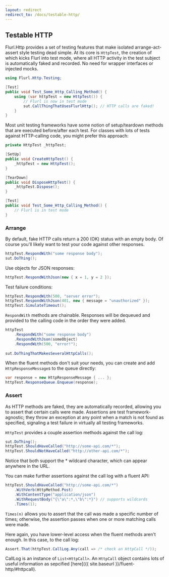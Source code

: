 ```yaml
---
layout: redirect
redirect_to: /docs/testable-http/
---
```


## Testable HTTP

Flurl.Http provides a set of testing features that make isolated arrange-act-assert style testing dead simple. At its core is `HttpTest`, the creation of which kicks Flurl into test mode, where all HTTP activity in the test subject is automatically faked and recorded. No need for wrapper interfaces or injected mocks.

````c#
using Flurl.Http.Testing;

[Test]
public void Test_Some_Http_Calling_Method() {
    using (var httpTest = new HttpTest()) {
        // Flurl is now in test mode
        sut.CallThingThatUsesFlurlHttp(); // HTTP calls are faked!
    }
}
````

Most unit testing frameworks have some notion of setup/teardown methods that are executed before/after each test. For classes with lots of tests against HTTP-calling code, you might prefer this approach:

````c#
private HttpTest _httpTest;

[SetUp]
public void CreateHttpTest() {
    _httpTest = new HttpTest();
}

[TearDown]
public void DisposeHttpTest() {
    _httpTest.Dispose();
}

[Test]
public void Test_Some_Http_Calling_Method() {
    // Flurl is in test mode
}
````

### Arrange

By default, fake HTTP calls return a 200 (OK) status with an empty body. Of course you'll likely want to test your code against other responses.

````c#
httpTest.RespondWith("some response body");
sut.DoThing();
````

Use objects for JSON responses:

````c#
httpTest.RespondWithJson(new { x = 1, y = 2 });
````

Test failure conditions:

````c#
httpTest.RespondWith(500, "server error");
httpTest.RespondWithJson(401, new { message = "unauthorized" });
httpTest.SimulateTimeout();
````

`RespondWith` methods are chainable. Responses will be dequeued and provided to the calling code in the order they were added.

````c#
httpTest
    .RespondWith("some response body")
    .RespondWithJson(someObject)
    .RespondWith(500, "error!");
    
sut.DoThingThatMakesSeveralHttpCalls();
````

When the fluent methods don't suit your needs, you can create and add `HttpResponseMessage`s to the queue directly:

````c#
var response = new HttpResponseMessage { ... };
httpTest.ResponseQueue.Enqueue(response);
````

### Assert

As HTTP methods are faked, they are automatically recorded, allowing you to assert that certain calls were made. Assertions are test framework-agnostic; they throw an exception at any point when a match is not found as specified, signaling a test failure in virtually all testing frameworks.

`HttpTest` provides a couple assertion methods against the call log:

````c#
sut.DoThing();
httpTest.ShouldHaveCalled("http://some-api.com/*");
httpTest.ShouldNotHaveCalled("http://other-api.com/*");
````

Notice that both support the * wildcard character, which can appear anywhere in the URL.

You can make further assertions against the call log with a fluent API:

````c#
httpTest.ShouldHaveCalled("http://some-api.com/*")
    .WithVerb(HttpMethod.Post)
    .WithContentType("application/json")
    .WithRequestBody("{\"a\":*,\"b\":*}") // supports wildcards
    .Times(1);
````

`Times(n)` allows you to assert that the call was made a specific number of times; otherwise, the assertion passes when one or more matching calls were made.

Here again, you have lower-level access when the fluent methods aren't enough. In this case, to the call log:

````c#
Assert.That(httpTest.CallLog.Any(call => /* check an HttpCall */));
````

CallLog is an instance of `List<HttpCall>`. An `HttpCall` object contains lots of useful information as sepcified [here]({{ site.baseurl }}/fluent-http/#httpcall).

